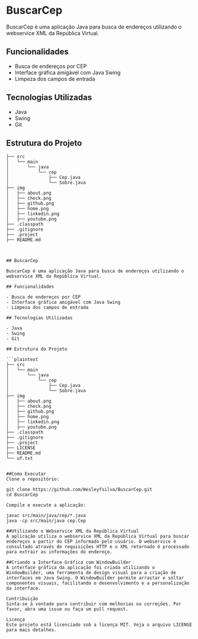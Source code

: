 # BuscarCep

BuscarCep é uma aplicação Java para busca de endereços utilizando o webservice XML da República Virtual.

## Funcionalidades

- Busca de endereços por CEP
- Interface gráfica amigável com Java Swing
- Limpeza dos campos de entrada

## Tecnologias Utilizadas

- Java
- Swing
- Git

## Estrutura do Projeto

```plaintext
├── src
│   └── main
│       └── java
│           └── cep
│               ├── Cep.java
│               └── Sobre.java
├── img
│   ├── about.png
│   ├── check.png
│   ├── github.png
│   ├── home.png
│   ├── linkedin.png
│   ├── youtube.png
├── .classpath
├── .gitignore
├── .project
├── README.md



## BuscarCep

BuscarCep é uma aplicação Java para busca de endereços utilizando o webservice XML da República Virtual.

## Funcionalidades

- Busca de endereços por CEP
- Interface gráfica amigável com Java Swing
- Limpeza dos campos de entrada

## Tecnologias Utilizadas

- Java
- Swing
- Git

## Estrutura do Projeto

```plaintext
├── src
│   └── main
│       └── java
│           └── cep
│               ├── Cep.java
│               └── Sobre.java
├── img
│   ├── about.png
│   ├── check.png
│   ├── github.png
│   ├── home.png
│   ├── linkedin.png
│   ├── youtube.png
├── .classpath
├── .gitignore
├── .project
├── LICENSE
├── README.md
└── uf.txt


##Como Executar
Clone o repositório:

git clone https://github.com/Wesleyfsilva/BuscarCep.git
cd BuscarCep

Compile e execute a aplicação:

javac src/main/java/cep/*.java
java -cp src/main/java cep.Cep

##Utilizando o Webservice XML da República Virtual
A aplicação utiliza o webservice XML da República Virtual para buscar endereços a partir do CEP informado pelo usuário. O webservice é consultado através de requisições HTTP e o XML retornado é processado para extrair as informações do endereço.

##Criando a Interface Gráfica com WindowBuilder
A interface gráfica da aplicação foi criada utilizando o WindowBuilder, uma ferramenta de design visual para a criação de interfaces em Java Swing. O WindowBuilder permite arrastar e soltar componentes visuais, facilitando o desenvolvimento e a personalização da interface.

Contribuição
Sinta-se à vontade para contribuir com melhorias ou correções. Por favor, abra uma issue ou faça um pull request.

Licença
Este projeto está licenciado sob a licença MIT. Veja o arquivo LICENSE para mais detalhes.
